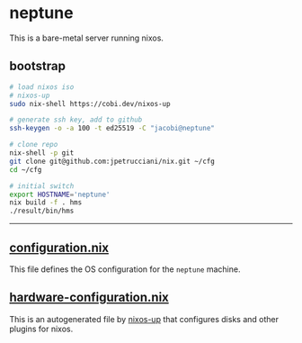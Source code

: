 # neptune

This is a bare-metal server running nixos.

## bootstrap

```bash
# load nixos iso
# nixos-up
sudo nix-shell https://cobi.dev/nixos-up

# generate ssh key, add to github
ssh-keygen -o -a 100 -t ed25519 -C "jacobi@neptune"

# clone repo
nix-shell -p git
git clone git@github.com:jpetrucciani/nix.git ~/cfg
cd ~/cfg

# initial switch
export HOSTNAME='neptune'
nix build -f . hms
./result/bin/hms
```

---

## [configuration.nix](./configuration.nix)

This file defines the OS configuration for the `neptune` machine.

## [hardware-configuration.nix](./hardware-configuration.nix)

This is an autogenerated file by [nixos-up](https://github.com/samuela/nixos-up) that configures disks and other plugins for nixos.

